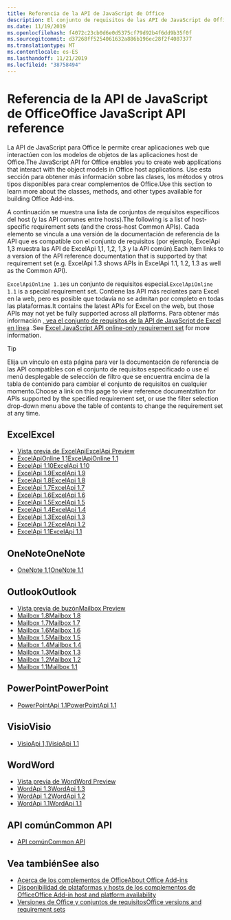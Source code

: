```yaml
---
title: Referencia de la API de JavaScript de Office
description: El conjunto de requisitos de las API de JavaScript de Office por host
ms.date: 11/19/2019
ms.openlocfilehash: f4072c23cb0d6e0d5375cf79d92b4f6dd9b35f0f
ms.sourcegitcommit: d37268ff5254061632a886b196ec28f2f4087377
ms.translationtype: MT
ms.contentlocale: es-ES
ms.lasthandoff: 11/21/2019
ms.locfileid: "38758494"
---
```

# <a name="office-javascript-api-reference"></a><span data-ttu-id="8fb47-103">Referencia de la API de JavaScript de Office</span><span class="sxs-lookup"><span data-stu-id="8fb47-103">Office JavaScript API reference</span></span>

<span data-ttu-id="8fb47-104">La API de JavaScript para Office le permite crear aplicaciones web que interactúen con los modelos de objetos de las aplicaciones host de Office.</span><span class="sxs-lookup"><span data-stu-id="8fb47-104">The JavaScript API for Office enables you to create web applications that interact with the object models in Office host applications.</span></span> <span data-ttu-id="8fb47-105">Use esta sección para obtener más información sobre las clases, los métodos y otros tipos disponibles para crear complementos de Office.</span><span class="sxs-lookup"><span data-stu-id="8fb47-105">Use this section to learn more about the classes, methods, and other types available for building Office Add-ins.</span></span>

<span data-ttu-id="8fb47-106">A continuación se muestra una lista de conjuntos de requisitos específicos del host (y las API comunes entre hosts).</span><span class="sxs-lookup"><span data-stu-id="8fb47-106">The following is a list of host-specific requirement sets (and the cross-host Common APIs).</span></span> <span data-ttu-id="8fb47-107">Cada elemento se vincula a una versión de la documentación de referencia de la API que es compatible con el conjunto de requisitos (por ejemplo, ExcelApi 1,3 muestra las API de ExcelApi 1,1, 1,2, 1,3 y la API común).</span><span class="sxs-lookup"><span data-stu-id="8fb47-107">Each item links to a version of the API reference documentation that is supported by that requirement set (e.g. ExcelApi 1.3 shows APIs in ExcelApi 1.1, 1.2, 1.3 as well as the Common API).</span></span>

<span data-ttu-id="8fb47-108">`ExcelApiOnline 1.1`es un conjunto de requisitos especial.</span><span class="sxs-lookup"><span data-stu-id="8fb47-108">`ExcelApiOnline 1.1` is a special requirement set.</span></span> <span data-ttu-id="8fb47-109">Contiene las API más recientes para Excel en la web, pero es posible que todavía no se admitan por completo en todas las plataformas.</span><span class="sxs-lookup"><span data-stu-id="8fb47-109">It contains the latest APIs for Excel on the web, but those APIs may not yet be fully supported across all platforms.</span></span> <span data-ttu-id="8fb47-110">Para obtener más información [, vea el conjunto de requisitos de la API de JavaScript de Excel en línea](/office/dev/add-ins/reference/requirement-sets/excel-api-online-requirement-set) .</span><span class="sxs-lookup"><span data-stu-id="8fb47-110">See [Excel JavaScript API online-only requirement set](/office/dev/add-ins/reference/requirement-sets/excel-api-online-requirement-set) for more information.</span></span>

> [!TIP]
> <span data-ttu-id="8fb47-111">Elija un vínculo en esta página para ver la documentación de referencia de las API compatibles con el conjunto de requisitos especificado o use el menú desplegable de selección de filtro que se encuentra encima de la tabla de contenido para cambiar el conjunto de requisitos en cualquier momento.</span><span class="sxs-lookup"><span data-stu-id="8fb47-111">Choose a link on this page to view reference documentation for APIs supported by the specified requirement set, or use the filter selection drop-down menu above the table of contents to change the requirement set at any time.</span></span>

## <a name="excel"></a><span data-ttu-id="8fb47-112">Excel</span><span class="sxs-lookup"><span data-stu-id="8fb47-112">Excel</span></span>

- [<span data-ttu-id="8fb47-113">Vista previa de ExcelApi</span><span class="sxs-lookup"><span data-stu-id="8fb47-113">ExcelApi Preview</span></span>](/javascript/api/excel?view=excel-js-preview)
- [<span data-ttu-id="8fb47-114">ExcelApiOnline 1,1</span><span class="sxs-lookup"><span data-stu-id="8fb47-114">ExcelApiOnline 1.1</span></span>](/javascript/api/excel?view=excel-js-online)
- [<span data-ttu-id="8fb47-115">ExcelApi 1.10</span><span class="sxs-lookup"><span data-stu-id="8fb47-115">ExcelApi 1.10</span></span>](/javascript/api/excel?view=excel-js-1.10)
- [<span data-ttu-id="8fb47-116">ExcelApi 1.9</span><span class="sxs-lookup"><span data-stu-id="8fb47-116">ExcelApi 1.9</span></span>](/javascript/api/excel?view=excel-js-1.9)
- [<span data-ttu-id="8fb47-117">ExcelApi 1.8</span><span class="sxs-lookup"><span data-stu-id="8fb47-117">ExcelApi 1.8</span></span>](/javascript/api/excel?view=excel-js-1.8)
- [<span data-ttu-id="8fb47-118">ExcelApi 1.7</span><span class="sxs-lookup"><span data-stu-id="8fb47-118">ExcelApi 1.7</span></span>](/javascript/api/excel?view=excel-js-1.7)
- [<span data-ttu-id="8fb47-119">ExcelApi 1.6</span><span class="sxs-lookup"><span data-stu-id="8fb47-119">ExcelApi 1.6</span></span>](/javascript/api/excel?view=excel-js-1.6)
- [<span data-ttu-id="8fb47-120">ExcelApi 1.5</span><span class="sxs-lookup"><span data-stu-id="8fb47-120">ExcelApi 1.5</span></span>](/javascript/api/excel?view=excel-js-1.5)
- [<span data-ttu-id="8fb47-121">ExcelApi 1.4</span><span class="sxs-lookup"><span data-stu-id="8fb47-121">ExcelApi 1.4</span></span>](/javascript/api/excel?view=excel-js-1.4)
- [<span data-ttu-id="8fb47-122">ExcelApi 1.3</span><span class="sxs-lookup"><span data-stu-id="8fb47-122">ExcelApi 1.3</span></span>](/javascript/api/excel?view=excel-js-1.3)
- [<span data-ttu-id="8fb47-123">ExcelApi 1.2</span><span class="sxs-lookup"><span data-stu-id="8fb47-123">ExcelApi 1.2</span></span>](/javascript/api/excel?view=excel-js-1.2)
- [<span data-ttu-id="8fb47-124">ExcelApi 1.1</span><span class="sxs-lookup"><span data-stu-id="8fb47-124">ExcelApi 1.1</span></span>](/javascript/api/excel?view=excel-js-1.1)

## <a name="onenote"></a><span data-ttu-id="8fb47-125">OneNote</span><span class="sxs-lookup"><span data-stu-id="8fb47-125">OneNote</span></span>

- [<span data-ttu-id="8fb47-126">OneNote 1,1</span><span class="sxs-lookup"><span data-stu-id="8fb47-126">OneNote 1.1</span></span>](/javascript/api/onenote?view=onenote-js-1.1)

## <a name="outlook"></a><span data-ttu-id="8fb47-127">Outlook</span><span class="sxs-lookup"><span data-stu-id="8fb47-127">Outlook</span></span>

- [<span data-ttu-id="8fb47-128">Vista previa de buzón</span><span class="sxs-lookup"><span data-stu-id="8fb47-128">Mailbox Preview</span></span>](/javascript/api/outlook?view=outlook-js-preview)
- [<span data-ttu-id="8fb47-129">Mailbox 1.8</span><span class="sxs-lookup"><span data-stu-id="8fb47-129">Mailbox 1.8</span></span>](/javascript/api/outlook?view=outlook-js-1.8)
- [<span data-ttu-id="8fb47-130">Mailbox 1.7</span><span class="sxs-lookup"><span data-stu-id="8fb47-130">Mailbox 1.7</span></span>](/javascript/api/outlook?view=outlook-js-1.7)
- [<span data-ttu-id="8fb47-131">Mailbox 1.6</span><span class="sxs-lookup"><span data-stu-id="8fb47-131">Mailbox 1.6</span></span>](/javascript/api/outlook?view=outlook-js-1.6)
- [<span data-ttu-id="8fb47-132">Mailbox 1.5</span><span class="sxs-lookup"><span data-stu-id="8fb47-132">Mailbox 1.5</span></span>](/javascript/api/outlook?view=outlook-js-1.5)
- [<span data-ttu-id="8fb47-133">Mailbox 1.4</span><span class="sxs-lookup"><span data-stu-id="8fb47-133">Mailbox 1.4</span></span>](/javascript/api/outlook?view=outlook-js-1.4)
- [<span data-ttu-id="8fb47-134">Mailbox 1.3</span><span class="sxs-lookup"><span data-stu-id="8fb47-134">Mailbox 1.3</span></span>](/javascript/api/outlook?view=outlook-js-1.3)
- [<span data-ttu-id="8fb47-135">Mailbox 1.2</span><span class="sxs-lookup"><span data-stu-id="8fb47-135">Mailbox 1.2</span></span>](/javascript/api/outlook?view=outlook-js-1.2)
- [<span data-ttu-id="8fb47-136">Mailbox 1.1</span><span class="sxs-lookup"><span data-stu-id="8fb47-136">Mailbox 1.1</span></span>](/javascript/api/outlook?view=outlook-js-1.1)

## <a name="powerpoint"></a><span data-ttu-id="8fb47-137">PowerPoint</span><span class="sxs-lookup"><span data-stu-id="8fb47-137">PowerPoint</span></span>

- [<span data-ttu-id="8fb47-138">PowerPointApi 1.1</span><span class="sxs-lookup"><span data-stu-id="8fb47-138">PowerPointApi 1.1</span></span>](/javascript/api/powerpoint?view=powerpoint-js-1.1)

## <a name="visio"></a><span data-ttu-id="8fb47-139">Visio</span><span class="sxs-lookup"><span data-stu-id="8fb47-139">Visio</span></span>

- [<span data-ttu-id="8fb47-140">VisioApi 1,1</span><span class="sxs-lookup"><span data-stu-id="8fb47-140">VisioApi 1.1</span></span>](/javascript/api/visio?view=visio-js-1.1)

## <a name="word"></a><span data-ttu-id="8fb47-141">Word</span><span class="sxs-lookup"><span data-stu-id="8fb47-141">Word</span></span>

- [<span data-ttu-id="8fb47-142">Vista previa de Word</span><span class="sxs-lookup"><span data-stu-id="8fb47-142">Word Preview</span></span>](/javascript/api/word?view=word-js-preview)
- [<span data-ttu-id="8fb47-143">WordApi 1.3</span><span class="sxs-lookup"><span data-stu-id="8fb47-143">WordApi 1.3</span></span>](/javascript/api/word?view=word-js-1.3)
- [<span data-ttu-id="8fb47-144">WordApi 1.2</span><span class="sxs-lookup"><span data-stu-id="8fb47-144">WordApi 1.2</span></span>](/javascript/api/word?view=word-js-1.2)
- [<span data-ttu-id="8fb47-145">WordApi 1.1</span><span class="sxs-lookup"><span data-stu-id="8fb47-145">WordApi 1.1</span></span>](/javascript/api/word?view=word-js-1.1)

## <a name="common-api"></a><span data-ttu-id="8fb47-146">API común</span><span class="sxs-lookup"><span data-stu-id="8fb47-146">Common API</span></span>

- [<span data-ttu-id="8fb47-147">API común</span><span class="sxs-lookup"><span data-stu-id="8fb47-147">Common API</span></span>](/javascript/api/office?view=common-js)

## <a name="see-also"></a><span data-ttu-id="8fb47-148">Vea también</span><span class="sxs-lookup"><span data-stu-id="8fb47-148">See also</span></span>

- [<span data-ttu-id="8fb47-149">Acerca de los complementos de Office</span><span class="sxs-lookup"><span data-stu-id="8fb47-149">About Office Add-ins</span></span>](/office/dev/add-ins/overview)
- [<span data-ttu-id="8fb47-150">Disponibilidad de plataformas y hosts de los complementos de Office</span><span class="sxs-lookup"><span data-stu-id="8fb47-150">Office Add-in host and platform availability</span></span>](/office/dev/add-ins/overview/office-add-in-availability)
- [<span data-ttu-id="8fb47-151">Versiones de Office y conjuntos de requisitos</span><span class="sxs-lookup"><span data-stu-id="8fb47-151">Office versions and requirement sets</span></span>](/office/dev/add-ins/develop/office-versions-and-requirement-sets)
